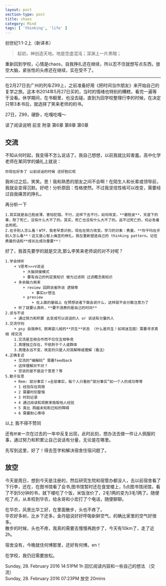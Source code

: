 ```yaml
---
layout: post
section-type: post
title: chaos
category: Mind
tags: [ 'thinking', 'life' ]
---
```


创世纪1:1-2上（新译本）

> 起初，神创造天地。地是空虚混沌；深渊上一片黑暗；

重新回到学校，心情是chaos，自我挣扎还在继续，所以忍不住就想写点东西，放空大脑，紧张性的头疼还在继续，实在受不了。

---

在2月27日去广州的列车Z99上，之前准备好用《把时间当作朋友》来开始自己的复学之旅。这本书2014年5月27日买的，当时的情绪也特别的糟糕，看完一遍等于没看。休学期间，在书橱里，也没去碰，直到为回学校整理行李的时候，在决定只带3本书后，就选择了笑来老师的的书。

27日，Z99，硬卧，吃嘎吃嘎～

读了阅读说明 前言 附录 第6章 第8章 第0章

## 交流

不知从何时起，我变得不怎么说话了。我自己想想，以前我就比较害羞。高中化学老师在某同学的婚礼上就说：

	你现在好多了 以前说话的时候 还好脸红呢

我听过之后，笑笑。恩！我和熟悉的朋友之间不会啊！在陌生人和长辈或领导前，我就会变得沉默。好吧！分析原因：性格使然。不过我坚信性格可以改变，需要经过自我痛苦的挣扎。

再分析一下

	1.其实就是自己脸皮薄，害怕犯错。不行，这样下去不行。如何改变，**磨脸皮**，天底下的事，除了死亡，没有什么大不了的。其实，死亡也没有什么大不了的。逃不过死亡的，何必急着去死呢。
	2.在乎别人怎么看！WTF，我老早意识到，现在在努力改变。学习的对象：费曼，**你干吗在乎别人怎么看**！这又是心智上痛苦的挣扎。我在重新塑造自己的 thinking pattern。记住费曼的话和**成长比成功重要**！

好了，我首先要学的就是交流,那么李笑来老师说的对不对呢？

	1.学会倾听
		+ V思考>>>V说话
			+ 大脑拼接模式
			+ 要有自己的判定类知识 做为过滤网 过滤概念类知识
		+ 多余脑力用来
			+ review 回顾说者所说 逻辑等
				+ 事实or想法
			+ preview
				+ 在上面的基础上 在预想说者下面会说什么，这样就不会分散注意力了
		+ 听了就要认真听，**要不浪费的是自己的时间**
	2.说与不说
		+ 通过努力和积累 去变成可以说话的人 or 说话有分量的人
	3.交流守则
		+ psy 自我挣扎 脱离婴儿般的**共生**状态 （什么是共生！如球迷互殴）需要寻求真相 得交流
		1.交流是互相合作而不仅仅互相争竞
		2.真理独立存在，不依附于个人或群体
		3.真理永远不变，改变的只是人对其解释或理解（看法）
	4.正确复述
		+ 交流的“编解码” 需要feedback
		+ 这样理解对不对？
		+ 您说的是不是这个意思？等
	5.勤于反思
		+ Rem: 部分事实！=全部事实，每个人只看到“部分事实”如一个人的成功等等
		+ 1 经验存在局限
		+ 2 需要时刻警惕
		+ 3 时刻记录
		+ 4 通过阅读和观察来吸取他人经验
		+ 5 类比 跨越未知和已知的障碍
		+ 6 需要耐心等待

以上 我不得不赞同 

还有`积累`一次在过去的一年中反复出现，此时此刻，想办法去做一件让人佩服的事，通过努力和积累让自己说话有分量，无论是在哪里。

先写到这里，好了！得去签字和解决宿舍住宿问题了。

## 放空

今天是周日，想到今天是注册的，然后研究生院和宿管办都没人，去以前宿舍看了下行李，还在，在图书馆看了会书,图书馆暂时还在食堂楼上，5点图书馆闭馆，看了不到5分钟的书，就下楼吃了个饭，米饭涨价了，2毛1两的变为3毛1两了。随便吃了点，从本校到华农，给永哥和小宏打了个电话，随便聊聊。

在华农，风景比华工好，在里面散步，头也不疼了。  
华农好多树，比乡下还多。金丹姐说好好呼吸新鲜空气，的确比家里的空气好很多。  
散步的时候，头也不疼，我真的需要去慢慢再跑步了，今天有10km了，走了近2h。

宿舍没有，今晚就住何博那里，还好有何博。en！

在学校，我仍旧需要放松。

Sunday, 28. February 2016 14:51PM 1h 回忆阅读内容和一些自己的想法 （交流）  
Sunday, 28. February 2016 07:23PM 放空 20mins


